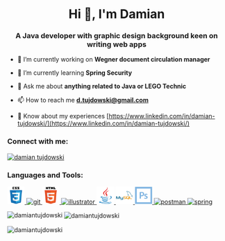 <h1 align="center">Hi 👋, I'm Damian</h1>
<h3 align="center">A Java developer with graphic design background keen on writing web apps</h3>

- 🔭 I’m currently working on **Wegner document circulation manager**

- 🌱 I’m currently learning **Spring Security**

- 💬 Ask me about **anything related to Java or LEGO Technic**

- 📫 How to reach me **d.tujdowski@gmail.com**

- 📄 Know about my experiences [https://www.linkedin.com/in/damian-tujdowski/](https://www.linkedin.com/in/damian-tujdowski/)

<h3 align="left">Connect with me:</h3>
<p align="left">
<a href="https://linkedin.com/in/damian tujdowski" target="blank"><img align="center" src="https://raw.githubusercontent.com/rahuldkjain/github-profile-readme-generator/master/src/images/icons/Social/linked-in-alt.svg" alt="damian tujdowski" height="30" width="40" /></a>
</p>

<h3 align="left">Languages and Tools:</h3>
<p align="left"> <a href="https://www.w3schools.com/css/" target="_blank"> <img src="https://raw.githubusercontent.com/devicons/devicon/master/icons/css3/css3-original-wordmark.svg" alt="css3" width="40" height="40"/> </a> <a href="https://git-scm.com/" target="_blank"> <img src="https://www.vectorlogo.zone/logos/git-scm/git-scm-icon.svg" alt="git" width="40" height="40"/> </a> <a href="https://www.w3.org/html/" target="_blank"> <img src="https://raw.githubusercontent.com/devicons/devicon/master/icons/html5/html5-original-wordmark.svg" alt="html5" width="40" height="40"/> </a> <a href="https://www.adobe.com/in/products/illustrator.html" target="_blank"> <img src="https://www.vectorlogo.zone/logos/adobe_illustrator/adobe_illustrator-icon.svg" alt="illustrator" width="40" height="40"/> </a> <a href="https://www.java.com" target="_blank"> <img src="https://raw.githubusercontent.com/devicons/devicon/master/icons/java/java-original.svg" alt="java" width="40" height="40"/> </a> <a href="https://www.mysql.com/" target="_blank"> <img src="https://raw.githubusercontent.com/devicons/devicon/master/icons/mysql/mysql-original-wordmark.svg" alt="mysql" width="40" height="40"/> </a> <a href="https://www.photoshop.com/en" target="_blank"> <img src="https://raw.githubusercontent.com/devicons/devicon/master/icons/photoshop/photoshop-line.svg" alt="photoshop" width="40" height="40"/> </a> <a href="https://postman.com" target="_blank"> <img src="https://www.vectorlogo.zone/logos/getpostman/getpostman-icon.svg" alt="postman" width="40" height="40"/> </a> <a href="https://spring.io/" target="_blank"> <img src="https://www.vectorlogo.zone/logos/springio/springio-icon.svg" alt="spring" width="40" height="40"/> </a> </p>

<p><img align="left" src="https://github-readme-stats.vercel.app/api/top-langs?username=damiantujdowski&show_icons=true&locale=en&layout=compact" alt="damiantujdowski" /></p>

<p>&nbsp;<img align="center" src="https://github-readme-stats.vercel.app/api?username=damiantujdowski&show_icons=true&locale=en" alt="damiantujdowski" /></p>

<p><img align="center" src="https://github-readme-streak-stats.herokuapp.com/?user=damiantujdowski&" alt="damiantujdowski" /></p>
